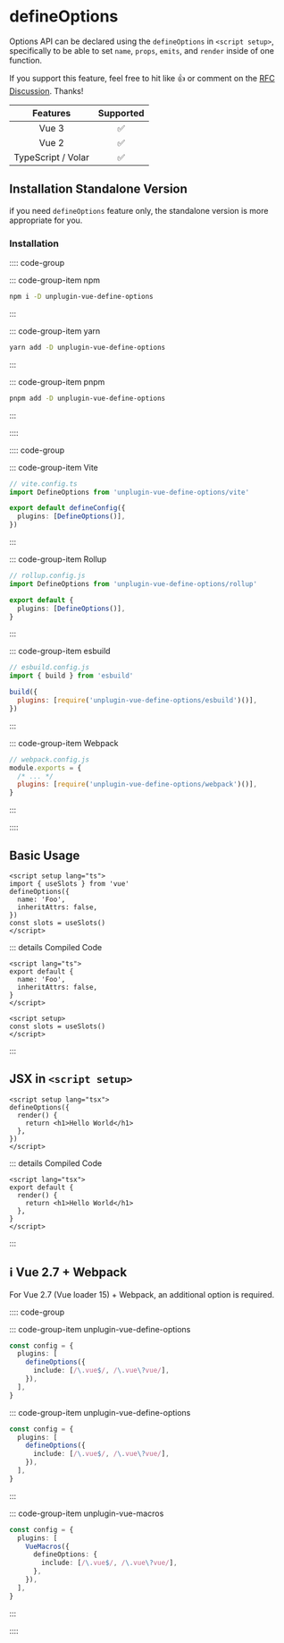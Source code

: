 # defineOptions

Options API can be declared using the `defineOptions` in `<script setup>`, specifically to be able to set `name`, `props`, `emits`, and `render` inside of one function.

If you support this feature, feel free to hit like :+1: or comment on the [RFC Discussion](https://github.com/vuejs/rfcs/discussions/430). Thanks!

|      Features      |     Supported      |
| :----------------: | :----------------: |
|       Vue 3        | :white_check_mark: |
|       Vue 2        | :white_check_mark: |
| TypeScript / Volar | :white_check_mark: |

## Installation Standalone Version

if you need `defineOptions` feature only, the standalone version is more appropriate for you.

### Installation

:::: code-group

::: code-group-item npm

```bash
npm i -D unplugin-vue-define-options
```

:::

::: code-group-item yarn

```bash
yarn add -D unplugin-vue-define-options
```

:::

::: code-group-item pnpm

```bash
pnpm add -D unplugin-vue-define-options
```

:::

::::

:::: code-group

::: code-group-item Vite

```ts
// vite.config.ts
import DefineOptions from 'unplugin-vue-define-options/vite'

export default defineConfig({
  plugins: [DefineOptions()],
})
```

:::

::: code-group-item Rollup

```ts
// rollup.config.js
import DefineOptions from 'unplugin-vue-define-options/rollup'

export default {
  plugins: [DefineOptions()],
}
```

:::

::: code-group-item esbuild

```js
// esbuild.config.js
import { build } from 'esbuild'

build({
  plugins: [require('unplugin-vue-define-options/esbuild')()],
})
```

:::

::: code-group-item Webpack

```js
// webpack.config.js
module.exports = {
  /* ... */
  plugins: [require('unplugin-vue-define-options/webpack')()],
}
```

:::

::::

## Basic Usage

```vue {3-6}
<script setup lang="ts">
import { useSlots } from 'vue'
defineOptions({
  name: 'Foo',
  inheritAttrs: false,
})
const slots = useSlots()
</script>
```

::: details Compiled Code

```vue
<script lang="ts">
export default {
  name: 'Foo',
  inheritAttrs: false,
}
</script>

<script setup>
const slots = useSlots()
</script>
```

:::

## JSX in `<script setup>`

```vue {3-5}
<script setup lang="tsx">
defineOptions({
  render() {
    return <h1>Hello World</h1>
  },
})
</script>
```

::: details Compiled Code

```vue
<script lang="tsx">
export default {
  render() {
    return <h1>Hello World</h1>
  },
}
</script>
```

:::

## ℹ️ Vue 2.7 + Webpack

For Vue 2.7 (Vue loader 15) + Webpack, an additional option is required.

:::: code-group

::: code-group-item unplugin-vue-define-options

```ts
const config = {
  plugins: [
    defineOptions({
      include: [/\.vue$/, /\.vue\?vue/],
    }),
  ],
}
```

::: code-group-item unplugin-vue-define-options

```ts
const config = {
  plugins: [
    defineOptions({
      include: [/\.vue$/, /\.vue\?vue/],
    }),
  ],
}
```

:::

::: code-group-item unplugin-vue-macros

```ts
const config = {
  plugins: [
    VueMacros({
      defineOptions: {
        include: [/\.vue$/, /\.vue\?vue/],
      },
    }),
  ],
}
```

:::

::::
